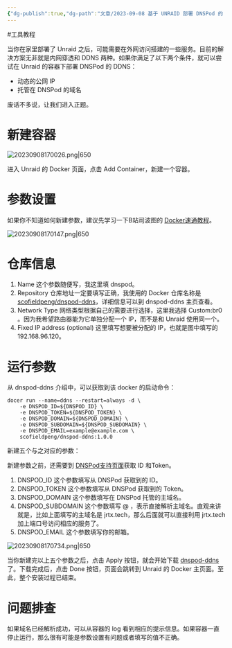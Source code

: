```yaml
---
{"dg-publish":true,"dg-path":"文章/2023-09-08 基于 UNRAID 部署 DNSPod 的 DDNS.md","permalink":"/文章/2023-09-08 基于 UNRAID 部署 DNSPod 的 DDNS/"}
---
```


#工具教程 

当你在家里部署了 Unraid 之后，可能需要在外网访问搭建的一些服务。目前的解决方案无非就是内网穿透和 DDNS 两种。如果你满足了以下两个条件，就可以尝试在 Unraid 的容器下部署 DNSPod 的 DDNS：

- 动态的公网 IP
- 托管在 DNSPod 的域名

废话不多说，让我们进入正题。

# 新建容器

![20230908170026.png|650](/img/user/0.Asset/resource/20230908170026.png)

进入 Unraid 的 Docker 页面，点击 Add Container，新建一个容器。

# 参数设置

如果你不知道如何新建参数，建议先学习一下B站司波图的 [Docker速通教程](https://www.bilibili.com/video/BV1eE411i7qy/?spm_id_from=333.788.videocard.1)。

![20230908170147.png|650](/img/user/0.Asset/resource/20230908170147.png)

# 仓库信息

1. Name
这个参数随便写，我这里填 dnspod。
2. Repository
仓库地址一定要填写正确，我使用的 Docker 仓库名称是 [scofieldpeng/dnspod-ddns](https://hub.docker.com/r/scofieldpeng/dnspod-ddns)，详细信息可以到 dnspod-ddns 主页查看。
3. Network Type
网络类型根据自己的需要进行选择，这里我选择 Custom:br0 。因为我希望路由器能为它单独分配一个 IP，而不是和 Unraid 使用同一个。
4. Fixed IP address (optional)
这里填写想要被分配的 IP，也就是图中填写的 192.168.96.120。

# 运行参数

从 dnspod-ddns 介绍中，可以获取到该 docker 的启动命令：

``` docker
docer run --name=ddns --restart=always -d \
    -e DNSPOD_ID=${DNSPOD_ID} \
    -e DNSPOD_TOKEN=${DNSPOD_TOKEN} \
    -e DNSPOD_DOMAIN=${DNSPOD_DOMAIN} \
    -e DNSPOD_SUBDOMAIN=${DNSPOD_SUBDOMAIN} \
    -e DNSPOD_EMAIL=example@example.com \
    scofieldpeng/dnspod-ddns:1.0.0
```

新建五个与之对应的参数：

新建参数之前，还需要到 [DNSPod支持页面](https://docs.dnspod.cn/account/5f2d466de8320f1a740d9ff3 )获取 ID 和Token。

1. DNSPOD_ID
这个参数填写从 DNSPod 获取到的 ID。
2. DNSPOD_TOKEN
这个参数填写从 DNSPod 获取到的 Token。
3. DNSPOD_DOMAIN
这个参数填写在 DNSPod 托管的主域名。
4. DNSPOD_SUBDOMAIN
这个参数填写 @ ，表示直接解析主域名。直观来讲就是，比如上面填写的主域名是 jrtx.tech，那么后面就可以直接利用 jrtx.tech 加上端口号访问相应的服务了。
5. DNSPOD_EMAIL
这个参数填写你的邮箱。

![20230908170734.png|650](/img/user/0.Asset/resource/20230908170734.png)

当你新建完以上五个参数之后，点击 Apply 按钮，就会开始下载 [dnspod-ddns](https://hub.docker.com/r/scofieldpeng/dnspod-ddns) 了。下载完成后，点击 Done 按钮，页面会跳转到 Unraid 的 Docker 主页面。至此，整个安装过程已结束。

# 问题排查

如果域名已经解析成功，可以从容器的 log 看到相应的提示信息。如果容器一直停止运行，那么很有可能是参数设置有问题或者填写的值不正确。